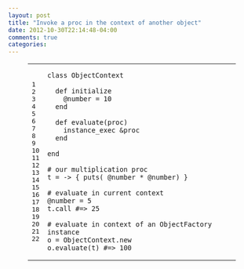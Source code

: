 ```yaml
---
layout: post
title: "Invoke a proc in the context of another object"
date: 2012-10-30T22:14:48-04:00
comments: true
categories: 
---
```


<figure class='code'><figcaption><span></span></figcaption><div class="highlight"><table><tr><td class="gutter"><pre class="line-numbers"><span class='line-number'>1</span>
<span class='line-number'>2</span>
<span class='line-number'>3</span>
<span class='line-number'>4</span>
<span class='line-number'>5</span>
<span class='line-number'>6</span>
<span class='line-number'>7</span>
<span class='line-number'>8</span>
<span class='line-number'>9</span>
<span class='line-number'>10</span>
<span class='line-number'>11</span>
<span class='line-number'>12</span>
<span class='line-number'>13</span>
<span class='line-number'>14</span>
<span class='line-number'>15</span>
<span class='line-number'>16</span>
<span class='line-number'>17</span>
<span class='line-number'>18</span>
<span class='line-number'>19</span>
<span class='line-number'>20</span>
<span class='line-number'>21</span>
<span class='line-number'>22</span>
</pre></td><td class='code'><pre><code class='ruby'><span class='line'><span class="k">class</span> <span class="nc">ObjectContext</span>
</span><span class='line'>
</span><span class='line'>  <span class="k">def</span> <span class="nf">initialize</span>
</span><span class='line'>    <span class="vi">@number</span> <span class="o">=</span> <span class="mi">10</span>
</span><span class='line'>  <span class="k">end</span>
</span><span class='line'>
</span><span class='line'>  <span class="k">def</span> <span class="nf">evaluate</span><span class="p">(</span><span class="nb">proc</span><span class="p">)</span>
</span><span class='line'>    <span class="n">instance_exec</span> <span class="o">&amp;</span><span class="nb">proc</span>
</span><span class='line'>  <span class="k">end</span>
</span><span class='line'>
</span><span class='line'><span class="k">end</span>
</span><span class='line'>
</span><span class='line'><span class="c1"># our multiplication proc</span>
</span><span class='line'><span class="n">t</span> <span class="o">=</span> <span class="o">-&gt;</span> <span class="p">{</span> <span class="nb">puts</span><span class="p">(</span> <span class="vi">@number</span> <span class="o">*</span> <span class="vi">@number</span><span class="p">)</span> <span class="p">}</span>
</span><span class='line'>
</span><span class='line'><span class="c1"># evaluate in current context</span>
</span><span class='line'><span class="vi">@number</span> <span class="o">=</span> <span class="mi">5</span>
</span><span class='line'><span class="n">t</span><span class="o">.</span><span class="n">call</span> <span class="c1">#=&gt; 25 </span>
</span><span class='line'>
</span><span class='line'><span class="c1"># evaluate in context of an ObjectFactory instance </span>
</span><span class='line'><span class="n">o</span> <span class="o">=</span> <span class="no">ObjectContext</span><span class="o">.</span><span class="n">new</span>
</span><span class='line'><span class="n">o</span><span class="o">.</span><span class="n">evaluate</span><span class="p">(</span><span class="n">t</span><span class="p">)</span> <span class="c1">#=&gt; 100</span>
</span></code></pre></td></tr></table></div></figure>
